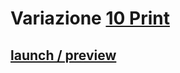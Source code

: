 
# Variazione [10 Print](https://10print.org/)
 
## [launch / preview](https://raw.githubusercontent.com/frmurgia/Img/master/line-000002.png)
